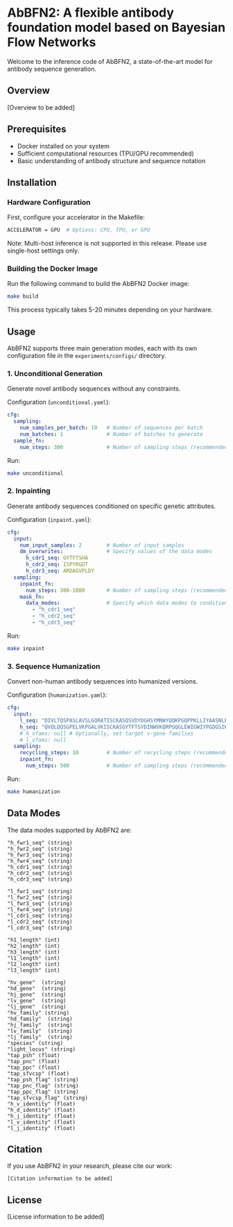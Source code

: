# AbBFN2: A flexible antibody foundation model based on Bayesian Flow Networks

Welcome to the inference code of AbBFN2, a state-of-the-art model for antibody sequence generation.

## Overview
[Overview to be added]

## Prerequisites
- Docker installed on your system
- Sufficient computational resources (TPU/GPU recommended)
- Basic understanding of antibody structure and sequence notation

## Installation

### Hardware Configuration
First, configure your accelerator in the Makefile:
```bash
ACCELERATOR = GPU  # Options: CPU, TPU, or GPU
```

Note: Multi-host inference is not supported in this release. Please use single-host settings only.

### Building the Docker Image
Run the following command to build the AbBFN2 Docker image:
```bash
make build
```
This process typically takes 5-20 minutes depending on your hardware.

## Usage

AbBFN2 supports three main generation modes, each with its own configuration file in the `experiments/configs/` directory.

### 1. Unconditional Generation
Generate novel antibody sequences without any constraints.

Configuration (`unconditional.yaml`):
```yaml
cfg:
  sampling:
    num_samples_per_batch: 10   # Number of sequences per batch
    num_batches: 1              # Number of batches to generate
  sample_fn:
    num_steps: 300              # Number of sampling steps (recommended: 300-1000)
```

Run:
```bash
make unconditional
```

### 2. Inpainting
Generate antibody sequences conditioned on specific genetic attributes.

Configuration (`inpaint.yaml`):
```yaml
cfg:
  input:
    num_input_samples: 2        # Number of input samples
    dm_overwrites:              # Specify values of the data modes
      h_cdr1_seq: GYTFTSHA
      h_cdr2_seq: ISPYRGDT
      h_cdr3_seq: ARDAGVPLDY
  sampling:
    inpaint_fn:
      num_steps: 300-1000       # Number of sampling steps (recommended: 300-1000)
    mask_fn:
      data_modes:               # Specify which data modes to condition on
        - "h_cdr1_seq"
        - "h_cdr2_seq"
        - "h_cdr3_seq"
```

Run:
```bash
make inpaint
```

### 3. Sequence Humanization
Convert non-human antibody sequences into humanized versions.

Configuration (`humanization.yaml`):
```yaml
cfg:
  input:
    l_seq: "DIVLTQSPASLAVSLGQRATISCKASQSVDYDGHSYMNWYQQKPGQPPKLLIYAASNLESGIPARFSGSGSGTDFTLNIHPVEEEDAATYYCQQSDENPLTFGTGTKLELK"
    h_seq: "QVQLQQSGPELVKPGALVKISCKASGYTFTSYDINWVKQRPGQGLEWIGWIYPGDGSIKYNEKFKGKATLTVDKSSSTAYMQVSSLTSENSAVYFCARRGEYGNYEGAMDYWGQGTTVTVSS"
    # h_vfams: null # Optionally, set target v-gene families
    # l_vfams: null
  sampling:
    recycling_steps: 10         # Number of recycling steps (recommended: 5-12)
    inpaint_fn:
      num_steps: 500            # Number of sampling steps (recommended: 300-1000)
```

Run:
```bash
make humanization
```

## Data Modes

The data modes supported by AbBFN2 are:

```
"h_fwr1_seq" (string)
"h_fwr2_seq" (string)
"h_fwr3_seq" (string)
"h_fwr4_seq" (string)
"h_cdr1_seq" (string)
"h_cdr2_seq" (string)
"h_cdr3_seq" (string)

"l_fwr1_seq" (string)
"l_fwr2_seq" (string)
"l_fwr3_seq" (string)
"l_fwr4_seq" (string)
"l_cdr1_seq" (string)
"l_cdr2_seq" (string)
"l_cdr3_seq" (string)

"h1_length" (int)
"h2_length" (int)
"h3_length" (int)
"l1_length" (int)
"l2_length" (int)
"l3_length" (int)

"hv_gene"  (string)
"hd_gene"  (string)
"hj_gene"  (string)
"lv_gene"  (string)
"lj_gene"  (string)
"hv_family" (string)
"hd_family"  (string)
"hj_family"  (string)
"lv_family"  (string)
"lj_family"  (string)
"species" (string)
"light_locus" (string)
"tap_psh" (float)
"tap_pnc" (float)
"tap_ppc" (float)
"tap_sfvcsp" (float)
"tap_psh_flag" (string)
"tap_pnc_flag" (string)
"tap_ppc_flag" (string)
"tap_sfvcsp_flag" (string)
"h_v_identity" (float)
"h_d_identity" (float)
"h_j_identity" (float)
"l_v_identity" (float)
"l_j_identity" (float)
```


## Citation
If you use AbBFN2 in your research, please cite our work:
```
[Citation information to be added]
```

## License
[License information to be added]
